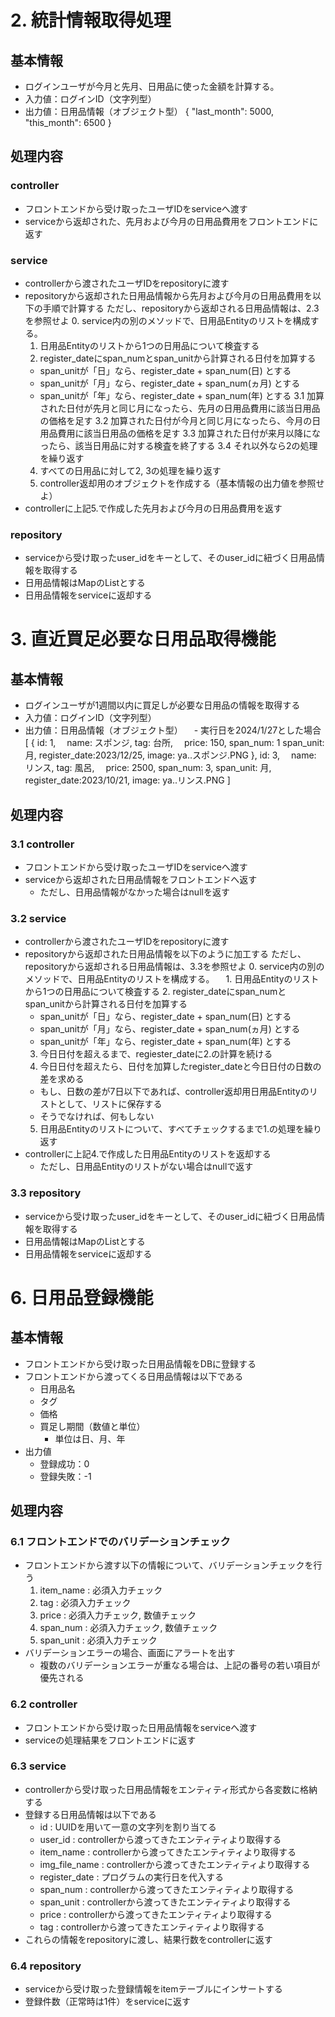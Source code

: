 # 2. 統計情報取得処理
## 基本情報
- ログインユーザが今月と先月、日用品に使った金額を計算する。
- 入力値：ログインID（文字列型）
- 出力値：日用品情報（オブジェクト型）
  {
    "last_month": 5000,
    "this_month": 6500
  }

## 処理内容
### controller
- フロントエンドから受け取ったユーザIDをserviceへ渡す
- serviceから返却された、先月および今月の日用品費用をフロントエンドに返す

### service
- controllerから渡されたユーザIDをrepositoryに渡す
- repositoryから返却された日用品情報から先月および今月の日用品費用を以下の手順で計算する
  ただし、repositoryから返却される日用品情報は、2.3を参照せよ
  0. service内の別のメソッドで、日用品Entityのリストを構成する。
  1. 日用品Entityのリストから1つの日用品について検査する
  2. register_dateにspan_numとspan_unitから計算される日付を加算する
    - span_unitが「日」なら、register_date + span_num(日) とする
    - span_unitが「月」なら、register_date + span_num(ヵ月) とする
    - span_unitが「年」なら、register_date + span_num(年) とする
  3.1 加算された日付が先月と同じ月になったら、先月の日用品費用に該当日用品の価格を足す
  3.2 加算された日付が今月と同じ月になったら、今月の日用品費用に該当日用品の価格を足す
  3.3 加算された日付が来月以降になったら、該当日用品に対する検査を終了する
  3.4 それ以外なら2の処理を繰り返す
  4. すべての日用品に対して2, 3の処理を繰り返す
  5. controller返却用のオブジェクトを作成する（基本情報の出力値を参照せよ）
- controllerに上記5.で作成した先月および今月の日用品費用を返す

### repository
- serviceから受け取ったuser_idをキーとして、そのuser_idに紐づく日用品情報を取得する
- 日用品情報はMapのListとする
- 日用品情報をserviceに返却する


# 3. 直近買足必要な日用品取得機能
## 基本情報
- ログインユーザが1週間以内に買足しが必要な日用品の情報を取得する
- 入力値：ログインID（文字列型）
- 出力値：日用品情報（オブジェクト型）
　- 実行日を2024/1/27とした場合
    [
      {
        id: 1,　
        name: スポンジ,
        tag: 台所,　
        price: 150,
        span_num: 1
        span_unit: 月,
        register_date:2023/12/25,
        image: ya..スポンジ.PNG
      },
        id: 3,　
        name: リンス,
        tag: 風呂,　
        price: 2500,
        span_num: 3,
        span_unit: 月,
        register_date:2023/10/21,
        image: ya..リンス.PNG
    ]

## 処理内容
### 3.1 controller
- フロントエンドから受け取ったユーザIDをserviceへ渡す
- serviceから返却された日用品情報をフロントエンドへ返す
  - ただし、日用品情報がなかった場合はnullを返す

### 3.2 service
- controllerから渡されたユーザIDをrepositoryに渡す
- repositoryから返却された日用品情報を以下のように加工する
  ただし、repositoryから返却される日用品情報は、3.3を参照せよ
  0. service内の別のメソッドで、日用品Entityのリストを構成する。
　1. 日用品Entityのリストから1つの日用品について検査する
  2. register_dateにspan_numとspan_unitから計算される日付を加算する
    - span_unitが「日」なら、register_date + span_num(日) とする
    - span_unitが「月」なら、register_date + span_num(ヵ月) とする
    - span_unitが「年」なら、register_date + span_num(年) とする
  3. 今日日付を超えるまで、regiester_dateに2.の計算を続ける
  4. 今日日付を超えたら、日付を加算したregister_dateと今日日付の日数の差を求める
    - もし、日数の差が7日以下であれば、controller返却用日用品Entityのリストとして、リストに保存する
    - そうでなければ、何もしない
  5. 日用品Entityのリストについて、すべてチェックするまで1.の処理を繰り返す
- controllerに上記4.で作成した日用品Entityのリストを返却する
  - ただし、日用品Entityのリストがない場合はnullで返す

### 3.3 repository
- serviceから受け取ったuser_idをキーとして、そのuser_idに紐づく日用品情報を取得する
- 日用品情報はMapのListとする
- 日用品情報をserviceに返却する


# 6. 日用品登録機能
## 基本情報
- フロントエンドから受け取った日用品情報をDBに登録する
- フロントエンドから渡ってくる日用品情報は以下である
  - 日用品名
  - タグ
  - 価格
  - 買足し期間（数値と単位）
    - 単位は日、月、年
- 出力値
  - 登録成功：0
  - 登録失敗：-1

## 処理内容
### 6.1 フロントエンドでのバリデーションチェック
- フロントエンドから渡す以下の情報について、バリデーションチェックを行う
  1. item_name : 必須入力チェック
  2. tag : 必須入力チェック
  3. price : 必須入力チェック, 数値チェック
  4. span_num : 必須入力チェック, 数値チェック
  5. span_unit : 必須入力チェック
- バリデーションエラーの場合、画面にアラートを出す
  - 複数のバリデーションエラーが重なる場合は、上記の番号の若い項目が優先される

### 6.2 controller
- フロントエンドから受け取った日用品情報をserviceへ渡す
- serviceの処理結果をフロントエンドに返す

### 6.3 service
- controllerから受け取った日用品情報をエンティティ形式から各変数に格納する
- 登録する日用品情報は以下である
  - id : UUIDを用いて一意の文字列を割り当てる
  - user_id : controllerから渡ってきたエンティティより取得する
  - item_name : controllerから渡ってきたエンティティより取得する
  - img_file_name : controllerから渡ってきたエンティティより取得する
  - register_date : プログラムの実行日を代入する
  - span_num : controllerから渡ってきたエンティティより取得する
  - span_unit : controllerから渡ってきたエンティティより取得する
  - price : controllerから渡ってきたエンティティより取得する
  - tag : controllerから渡ってきたエンティティより取得する
- これらの情報をrepositoryに渡し、結果行数をcontrollerに返す

### 6.4 repository
- serviceから受け取った登録情報をitemテーブルにインサートする
- 登録件数（正常時は1件）をserviceに返す
